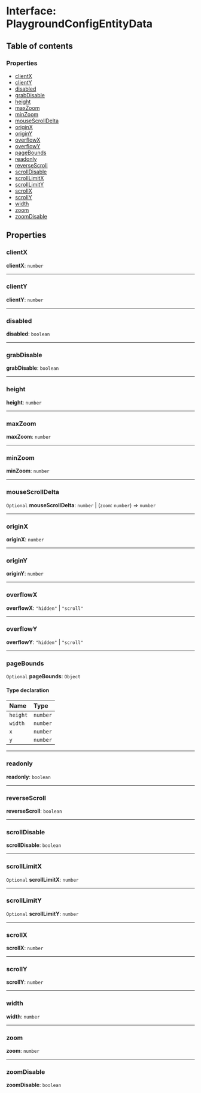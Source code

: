 # Interface: PlaygroundConfigEntityData

## Table of contents

### Properties

* [clientX](/auto-docs/playground-react/interfaces/PlaygroundConfigEntityData.md#clientx)
* [clientY](/auto-docs/playground-react/interfaces/PlaygroundConfigEntityData.md#clienty)
* [disabled](/auto-docs/playground-react/interfaces/PlaygroundConfigEntityData.md#disabled)
* [grabDisable](/auto-docs/playground-react/interfaces/PlaygroundConfigEntityData.md#grabdisable)
* [height](/auto-docs/playground-react/interfaces/PlaygroundConfigEntityData.md#height)
* [maxZoom](/auto-docs/playground-react/interfaces/PlaygroundConfigEntityData.md#maxzoom)
* [minZoom](/auto-docs/playground-react/interfaces/PlaygroundConfigEntityData.md#minzoom)
* [mouseScrollDelta](/auto-docs/playground-react/interfaces/PlaygroundConfigEntityData.md#mousescrolldelta)
* [originX](/auto-docs/playground-react/interfaces/PlaygroundConfigEntityData.md#originx)
* [originY](/auto-docs/playground-react/interfaces/PlaygroundConfigEntityData.md#originy)
* [overflowX](/auto-docs/playground-react/interfaces/PlaygroundConfigEntityData.md#overflowx)
* [overflowY](/auto-docs/playground-react/interfaces/PlaygroundConfigEntityData.md#overflowy)
* [pageBounds](/auto-docs/playground-react/interfaces/PlaygroundConfigEntityData.md#pagebounds)
* [readonly](/auto-docs/playground-react/interfaces/PlaygroundConfigEntityData.md#readonly)
* [reverseScroll](/auto-docs/playground-react/interfaces/PlaygroundConfigEntityData.md#reversescroll)
* [scrollDisable](/auto-docs/playground-react/interfaces/PlaygroundConfigEntityData.md#scrolldisable)
* [scrollLimitX](/auto-docs/playground-react/interfaces/PlaygroundConfigEntityData.md#scrolllimitx)
* [scrollLimitY](/auto-docs/playground-react/interfaces/PlaygroundConfigEntityData.md#scrolllimity)
* [scrollX](/auto-docs/playground-react/interfaces/PlaygroundConfigEntityData.md#scrollx)
* [scrollY](/auto-docs/playground-react/interfaces/PlaygroundConfigEntityData.md#scrolly)
* [width](/auto-docs/playground-react/interfaces/PlaygroundConfigEntityData.md#width)
* [zoom](/auto-docs/playground-react/interfaces/PlaygroundConfigEntityData.md#zoom)
* [zoomDisable](/auto-docs/playground-react/interfaces/PlaygroundConfigEntityData.md#zoomdisable)

## Properties

### clientX

**clientX**: `number`

***

### clientY

**clientY**: `number`

***

### disabled

**disabled**: `boolean`

***

### grabDisable

**grabDisable**: `boolean`

***

### height

**height**: `number`

***

### maxZoom

**maxZoom**: `number`

***

### minZoom

**minZoom**: `number`

***

### mouseScrollDelta

`Optional` **mouseScrollDelta**: `number` | (`zoom`: `number`) => `number`

***

### originX

**originX**: `number`

***

### originY

**originY**: `number`

***

### overflowX

**overflowX**: `"hidden"` | `"scroll"`

***

### overflowY

**overflowY**: `"hidden"` | `"scroll"`

***

### pageBounds

`Optional` **pageBounds**: `Object`

#### Type declaration

| Name | Type |
| :------ | :------ |
| `height` | `number` |
| `width` | `number` |
| `x` | `number` |
| `y` | `number` |

***

### readonly

**readonly**: `boolean`

***

### reverseScroll

**reverseScroll**: `boolean`

***

### scrollDisable

**scrollDisable**: `boolean`

***

### scrollLimitX

`Optional` **scrollLimitX**: `number`

***

### scrollLimitY

`Optional` **scrollLimitY**: `number`

***

### scrollX

**scrollX**: `number`

***

### scrollY

**scrollY**: `number`

***

### width

**width**: `number`

***

### zoom

**zoom**: `number`

***

### zoomDisable

**zoomDisable**: `boolean`
